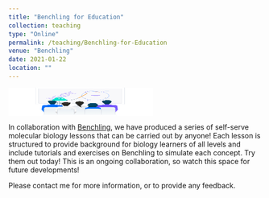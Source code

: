 ```yaml
---
title: "Benchling for Education"
collection: teaching
type: "Online"
permalink: /teaching/Benchling-for-Education
venue: "Benchling"
date: 2021-01-22
location: ""
---
```


<img src='/images/image-15.svg' align="top" width="287" height="56">  

In collaboration with [Benchling](https://www.benchling.com/educators/), we have produced a series of self-serve molecular biology lessons that can be carried out by anyone! 
Each lesson is structured to provide background for biology learners of all levels and include tutorials and exercises on Benchling to simulate each concept. Try them out today!
This is an ongoing collaboration, so watch this space for future developments! 

Please contact me for more information, or to provide any feedback. 



